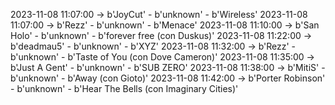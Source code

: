 2023-11-08 11:07:00 -> b'JoyCut' - b'unknown' - b'Wireless'
2023-11-08 11:07:00 -> b'Rezz' - b'unknown' - b'Menace'
2023-11-08 11:10:00 -> b'San Holo' - b'unknown' - b'forever free (con Duskus)'
2023-11-08 11:22:00 -> b'deadmau5' - b'unknown' - b'XYZ'
2023-11-08 11:32:00 -> b'Rezz' - b'unknown' - b'Taste of You (con Dove Cameron)'
2023-11-08 11:35:00 -> b'Just A Gent' - b'unknown' - b'SUB ZERO'
2023-11-08 11:38:00 -> b'MitiS' - b'unknown' - b'Away (con Gioto)'
2023-11-08 11:42:00 -> b'Porter Robinson' - b'unknown' - b'Hear The Bells (con Imaginary Cities)'
